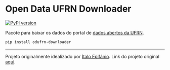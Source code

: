 # Open Data UFRN Downloader
[![PyPI version](https://badge.fury.io/py/odufrn-downloader.svg)](https://badge.fury.io/py/odufrn-downloader)

Pacote para baixar os dados do portal de [dados abertos da UFRN](dados.ufrn.br).

```bash
pip install odufrn-downloader
```

----------------
Projeto originalmente idealizado por [Ítalo Epifânio](https://github.com/itepifanio).
Link do projeto original [aqui](https://github.com/professorCheatSheet/dadosAbertosUFRNDownloader).
